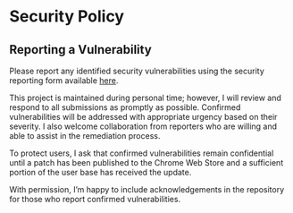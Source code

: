 # Security Policy

## Reporting a Vulnerability

Please report any identified security vulnerabilities using the security reporting form available [here](https://github.com/co-devs/researchkit-extension/security/advisories/new).

This project is maintained during personal time; however, I will review and respond to all submissions as promptly as possible. Confirmed vulnerabilities will be addressed with appropriate urgency based on their severity. I also welcome collaboration from reporters who are willing and able to assist in the remediation process.

To protect users, I ask that confirmed vulnerabilities remain confidential until a patch has been published to the Chrome Web Store and a sufficient portion of the user base has received the update.

With permission, I’m happy to include acknowledgements in the repository for those who report confirmed vulnerabilities.
